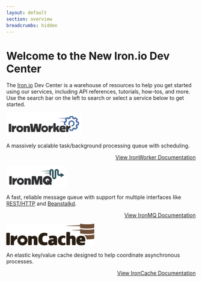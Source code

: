 ```yaml
---
layout: default
section: overview
breadcrumbs: hidden
---
```


# Welcome to the New Iron.io Dev Center

The [Iron.io](http://www.iron.io) Dev Center is a warehouse of resources to help you get started using our services,
including API references, tutorials, how-tos, and more. Use the search
bar on the left to search or select a service below to get started.

[![IronWorker](/images/logo_worker.png "IronWorker")](/worker)

A massively scalable task/background processing queue with scheduling.

<p style="width: 100%; text-align: right;"><a href="/worker" class="next_item">View IronWorker Documentation</a></p>

[![IronMQ](/images/logo_mq.png "IronMQ")](/mq)

A fast, reliable message queue with support for multiple interfaces like [REST/HTTP](/mq/reference/api) and [Beanstalkd](/mq/code/beanstalkd).

<p style="width: 100%; text-align: right;"><a href="/mq" class="next_item">View IronMQ Documentation</a></p>

[![IronCache](/images/logo_cache.png "IronCache")](/cache)

An elastic key/value cache designed to help coordinate asynchronous processes.

<p style="width: 100%; text-align: right;"><a href="/cache" class="next_item">View IronCache Documentation</a></p>
